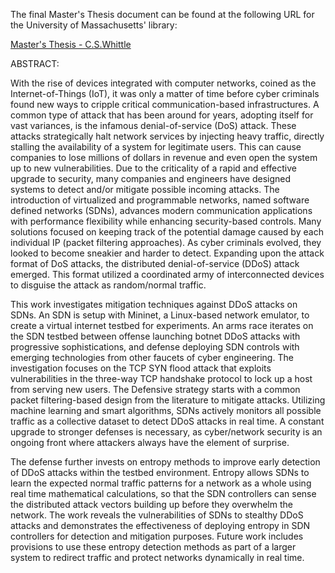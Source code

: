 The final Master's Thesis document can be found at the following URL for the University of Massachusetts' library: 

[Master's Thesis - C.S.Whittle](https://umassd.primo.exlibrisgroup.com/discovery/delivery/01MA_DM_INST:umassd_library/12123188050001301?lang=en&viewerServiceCode=AlmaViewer)


ABSTRACT:

With the rise of devices integrated with computer networks, coined as the Internet-of-Things (IoT), it was only a matter of time before cyber criminals found new ways to cripple critical communication-based infrastructures. A common type of attack that has been around for years, adopting itself for vast variances, is the infamous denial-of-service (DoS) attack. These attacks strategically halt network services by injecting heavy traffic, directly stalling the availability of a system for legitimate users. This can cause companies to lose millions of dollars in revenue and even open the system up to new vulnerabilities. Due to the criticality of a rapid and effective upgrade to security, many companies and engineers have designed systems to detect and/or mitigate possible incoming attacks. The introduction of virtualized and programmable networks, named software defined networks (SDNs), advances modern communication applications with performance flexibility while enhancing security-based controls. Many solutions focused on keeping track of the potential damage caused by each individual IP (packet filtering approaches). As cyber criminals evolved, they looked to become sneakier and harder to detect. Expanding upon the attack format of DoS attacks, the distributed denial-of-service (DDoS) attack emerged. This format utilized a coordinated army of interconnected devices to disguise the attack as random/normal traffic.

This work investigates mitigation techniques against DDoS attacks on SDNs. An SDN is setup with Mininet, a Linux-based network emulator, to create a virtual internet testbed for experiments. An arms race iterates on the SDN testbed between offense launching botnet DDoS attacks with progressive sophistications, and defense deploying SDN controls with emerging technologies from other faucets of cyber engineering. The investigation focuses on the TCP SYN flood attack that exploits vulnerabilities in the three-way TCP handshake protocol to lock up a host from serving new users. The Defensive strategy starts with a common packet filtering-based design from the literature to mitigate attacks. Utilizing machine learning and smart algorithms, SDNs actively monitors all possible traffic as a collective dataset to detect DDoS attacks in real time. A constant upgrade to stronger defenses is necessary, as cyber/network security is an ongoing front where attackers always have the element of surprise.

The defense further invests on entropy methods to improve early detection of DDoS attacks within the testbed environment. Entropy allows SDNs to learn the expected normal traffic patterns for a network as a whole using real time mathematical calculations, so that the SDN controllers can sense the distributed attack vectors building up before they overwhelm the network. The work reveals the vulnerabilities of SDNs to stealthy DDoS attacks and demonstrates the effectiveness of deploying entropy in SDN controllers for detection and mitigation purposes. Future work includes provisions to use these entropy detection methods as part of a larger system to redirect traffic and protect networks dynamically in real time.
